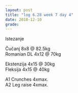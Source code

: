 ```yaml
---
layout: post
title: "log 6.28 week 7 day 4"
date: 2018-12-10
grade:
---
```


Istezanje

Čučanj 8x8 @ 82.5kg      
Romanian DL 4x12 @ 70kg  

Ekstenzija 4x15 @ 30kg    
Fleksija 4x15 @ 40kg       

A1 Crunches 4xmax.  
A2 Leg raise 4xmax.  
